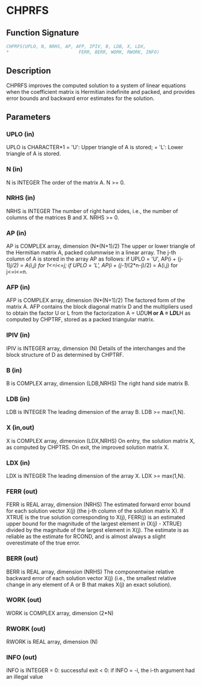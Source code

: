 # CHPRFS

## Function Signature

```fortran
CHPRFS(UPLO, N, NRHS, AP, AFP, IPIV, B, LDB, X, LDX,
*                          FERR, BERR, WORK, RWORK, INFO)
```

## Description


 CHPRFS improves the computed solution to a system of linear
 equations when the coefficient matrix is Hermitian indefinite
 and packed, and provides error bounds and backward error estimates
 for the solution.

## Parameters

### UPLO (in)

UPLO is CHARACTER*1 = 'U': Upper triangle of A is stored; = 'L': Lower triangle of A is stored.

### N (in)

N is INTEGER The order of the matrix A. N >= 0.

### NRHS (in)

NRHS is INTEGER The number of right hand sides, i.e., the number of columns of the matrices B and X. NRHS >= 0.

### AP (in)

AP is COMPLEX array, dimension (N*(N+1)/2) The upper or lower triangle of the Hermitian matrix A, packed columnwise in a linear array. The j-th column of A is stored in the array AP as follows: if UPLO = 'U', AP(i + (j-1)*j/2) = A(i,j) for 1<=i<=j; if UPLO = 'L', AP(i + (j-1)*(2*n-j)/2) = A(i,j) for j<=i<=n.

### AFP (in)

AFP is COMPLEX array, dimension (N*(N+1)/2) The factored form of the matrix A. AFP contains the block diagonal matrix D and the multipliers used to obtain the factor U or L from the factorization A = U*D*U**H or A = L*D*L**H as computed by CHPTRF, stored as a packed triangular matrix.

### IPIV (in)

IPIV is INTEGER array, dimension (N) Details of the interchanges and the block structure of D as determined by CHPTRF.

### B (in)

B is COMPLEX array, dimension (LDB,NRHS) The right hand side matrix B.

### LDB (in)

LDB is INTEGER The leading dimension of the array B. LDB >= max(1,N).

### X (in,out)

X is COMPLEX array, dimension (LDX,NRHS) On entry, the solution matrix X, as computed by CHPTRS. On exit, the improved solution matrix X.

### LDX (in)

LDX is INTEGER The leading dimension of the array X. LDX >= max(1,N).

### FERR (out)

FERR is REAL array, dimension (NRHS) The estimated forward error bound for each solution vector X(j) (the j-th column of the solution matrix X). If XTRUE is the true solution corresponding to X(j), FERR(j) is an estimated upper bound for the magnitude of the largest element in (X(j) - XTRUE) divided by the magnitude of the largest element in X(j). The estimate is as reliable as the estimate for RCOND, and is almost always a slight overestimate of the true error.

### BERR (out)

BERR is REAL array, dimension (NRHS) The componentwise relative backward error of each solution vector X(j) (i.e., the smallest relative change in any element of A or B that makes X(j) an exact solution).

### WORK (out)

WORK is COMPLEX array, dimension (2*N)

### RWORK (out)

RWORK is REAL array, dimension (N)

### INFO (out)

INFO is INTEGER = 0: successful exit < 0: if INFO = -i, the i-th argument had an illegal value

